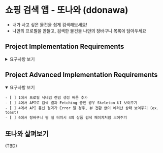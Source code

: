 #  쇼핑 검색 앱 - 또나와 (ddonawa)

- 내가 사고 싶은 물건을 쉽게 검색해보세요!
- 나만의 프로필을 만들고, 검색한 물건을 나만의 장바구니 목록에 담아두세요

## Project Implementation Requirements

<details>
    <summary>요구사항 보기</summary>

    ### 프로젝트 기본 세팅 
    
    - [x] iOS 타겟: `iOS15+ / IPhone Portrait Only`
    - [x] 파일 세팅: Launch Screen을 제외한 모든 파일은 코드베이스의 Swift 파일로 구성
    - [x] API: 네이버 쇼핑 검색 오픈 API
    
    ### 0. 모델링 & 유틸리티 함수 작성
    - [x] User
    - [x] Product
    - [x] for UserDefaults Controller
    - [ ] for API mapping
    - [x] for Array
    - [ ] for API Networking
    
    ### 1. 온보딩 페이지 - 프로필 세팅
    
    - 페이지 랜더링 기준
        - [x] 앱이 설치 후 최초로 실행되었을 때
        - [x] 유저 데이터가 조회되지 않을 경우 (온보딩 페이지에서 프로필 생성이 완료되지 않은 경우)
        - [x] 유저 데이터가 삭제된 경우 (설정 페이지에서 유저가 탈퇴한 경우)
        
    - 프로필 이미지
        - [x] 유저가 프로필 이미지를 선택하지 않은 경우 - 12가지 이미지 중 랜덤으로 표시
        - [x] 프로필 이미지 UI 터치 -> 2. 프로필 선택 페이지로 이동 -> 선택 후 다시 이전 페이지로 이동
        
    - 프로필 닉네임
        - [x] 2~10자로 글자 수 제한
        - [x] @, #, $, % 특수 문자 4개 사용 제한
        - [x] 닉네임 검증 -> 기준 미충족시 실시간으로 텍스트 필드 하단에 레이블 노출
            - [x] 조건 충족 : 정말 멋진 닉네임이에요!
            - [x] 글자 수 : 2자 이상 10자 이하의 닉네임으로 설정해주세요.
            - [x] 특수 문자 : 닉네임에 @, #, $, % 는 들어갈 수 없어요.
            - [x] 숫자 : 닉네임에 숫자는 들어갈 수 없어요.
            - [x] 빈 문자 : 멋진 닉네임을 작성해보세요. (추가)
            
    - 페이지 전환
        - [x] 닉네임 기준에 맞는 값이 설정된 경우만 전환 가능
            - [x] 닉네임 기준 미 충족시 버튼 자체를 터치할 수 없도록 설정
            
        - [ ] 프로필 생성 전 이전 페이지로 전환시, 이미지 / 닉네임 모두 초기화 
    
    ### 2. 온보딩 페이지 - 프로필 이미지 설정
    
    - [x] 12가지 프로필 이미지가 컬랙션뷰로 보여짐
    - [x] 유저가 선택한 이미지가 컬랙션 뷰 상단에 노출됨
        - [ ] 선택한 이미지의 tint color alpha 조절
    - [x] 이미지 선택 후 이전 1. 프로필 세팅 페이지로 이동
        - [ ] 이미지가 변경된 경우 이전 페이지로 넘어가는 버튼 활성화 (추가)
        
    ### 3. 메인 화면
    
    - [x] 페이지 네비게이션 바에 유저 이름 표기 (ex. OOO님의 또나와)
    - [x] 상단에 상품 검색바 노출
        - [x] 검색어 입력 후 검색 버튼 / Return 키 터치시 검색된 상품 노출 페이지로 이동
    
    - [x] 최근 검색어 여부에 따라 페이지 형태 변경
        - [x] 최근 검색어 없는 경우 -> 이미지 노출
        - [x] 최근 검색어 있는 경우 -> 최근 검색어 목록 테이블 뷰로 노출
    
    - 최근 검색어 있는 경우
        - [x] 최근에 검색한 검색어 순서대로 노출
        - [x] 검색어 셀의 X 버튼 터치시, 해당 셀의 검색어만 삭제
        - [x] 전체 삭제 버튼 터치시 전체 검색어 삭제
        - [x] 검색어 셀 터치시, 해당 검색어로 검색된 4. 상품 노출 페이지로 이동
    
    ### 4. 상품 검색 페이지
    
    - [x] 페이지 네비게이션 바에 검색어 표기 (ex. OOO)
    
    - 검색
        - [x] 네이버 쇼핑 검색 API를 활용하여 한 번에 30개씩 + 페이지네이션 처리
        - [x] 정확도순, 날짜순, 가격높은순, 가격낮은순 으로 필터링하는 버튼 구현 + 필터링
        - [x] 검색된 상품 총 갯수 노출 (ex. 0,000개의 OOO 검색!)
    
    - 검색 결과
        - [x] 검색 결과는 컬랙션 뷰로 노출
        - [x] 컬랙션 아이템은 이미지, 쇼핑몰 이름, 상품 이름, 가격으로 반영, 상품 이름은 최대 2줄까지 노출
        - [x] 컬랙션 아이템 이미지 위에 '장바구니 찜' 버튼 반영
            - [ ] 해당 버튼 터치시 반영 여부 토글
        - [x] 컬랙션 아이템 터치 -> 5. 상품 상세 페이지 전환
    
    ### 5. 상품 상세 페이지
    
    - [x] 페이지 네비게이션 바에 선택된 상품명 반영
    - [ ] 페이지 네비게이션 우측에 장바구니 찜 버튼 반영 (상품별 버튼 토글 상태 반영)
    
    ### 6. 유저 설정 페이지
    
    - [x] 프로필 이미지, 닉네임, 가입 날짜 반영된 프로필 정보 뷰 반영
        - [ ] 해당 뷰 터치시 7. 프로필 정보 수정 페이지로 전환
    
    - 유저 설정 테이블 뷰
        - [ ] 장바구니 찜 갯수 노출
        - [x] 자주 묻는 질문, 1:1 문의, 알림 설정 셀 - 터치해도 이벤트 없음
        - [x] 탈퇴하기 
            - [x] 해당 셀 터치시 Alert Action (확인, 취소)
            - [x] 확인 - 데이터 삭제 후 온보딩 페이지로 이동
            - [x] 취소 - 6. 유저 설정 페이지 유지
    
    ### 7. 프로필 정보 수정 페이지
    
    - [ ] 1, 2의 프로필 세팅 페이지를 프로필 수정 페이지로 재활용 필요
    - [ ] 페이지 네비게이션 바 우측에 '저장' 버튼 반영 -> 터치 시 정보 저장 후 6. 유저 설정 페이지로 이동
    - 기타 다른 기능은 모두 1, 2의 프로필 세팅 페이지와 동일

</details>

## Project Advanced Implementation Requirements

<details open>
    <summary>요구사항 보기</summary>
    
    - [ ] 1에서 프로필 닉네임 랜덤 생성 버튼 추가
    - [ ] 4에서 API로 검색 결과 Fetching 중인 경우 Skeleton UI 보여주기
    - [ ] 4에서 API 통신 결과가 Error 일 경우, 뷰 전환 없이 에러난 상태 보여주기 (ex. toast)
    - [ ] 6에서 장바구니 찜 셀 터치시 4의 상품 검색 페이지처럼 보여주기 
    
</details>


## 또나와 살펴보기

(TBD)

